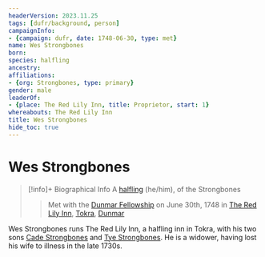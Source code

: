 ```yaml
---
headerVersion: 2023.11.25
tags: [dufr/background, person]
campaignInfo:
- {campaign: dufr, date: 1748-06-30, type: met}
name: Wes Strongbones
born:
species: halfling
ancestry:
affiliations:
- {org: Strongbones, type: primary}
gender: male
leaderOf:
- {place: The Red Lily Inn, title: Proprietor, start: 1}
whereabouts: The Red Lily Inn
title: Wes Strongbones
hide_toc: true
---
```

# Wes Strongbones
>[!info]+ Biographical Info
> A [halfling](<../../species/children-of-the-embodied-gods/halflings/halflings.md>) (he/him), of the Strongbones
> 
>> 
>>  Met with the [Dunmar Fellowship](<../pcs/dunmar-fellowship/dunmar-fellowship.md>) on June 30th, 1748 in [The Red Lily Inn](<../../gazetteer/greater-dunmar/realms/dunmar/central-dunmar/tokra/the-red-lily-inn.md>), [Tokra](<../../gazetteer/greater-dunmar/realms/dunmar/central-dunmar/tokra/tokra.md>), [Dunmar](<../../gazetteer/greater-dunmar/realms/dunmar/dunmar.md>) 

Wes Strongbones runs The Red Lily Inn, a halfling inn in Tokra, with his two sons [Cade Strongbones](<./cade-strongbones.md>) and [Tye Strongbones](<./tye-strongbones.md>). He is a widower, having lost his wife to illness in the late 1730s. 